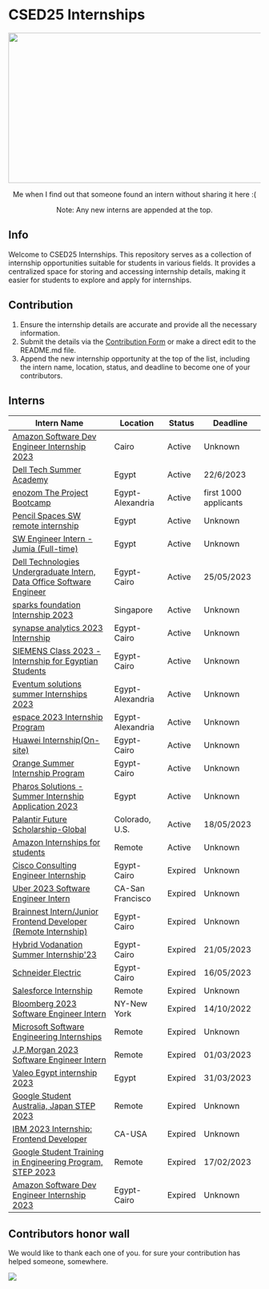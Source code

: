 # CSED25 Internships 
<p align="center">
  <img src="https://github.com/MostafaGalal1/CSED25_Internships/blob/main/GIFS/giphy%20(1).gif" width ="600" height="300"/>
</p>

<p align="center">
  Me when I find out that someone found an intern without sharing it here :(
</p>
<p align="center">
  Note: Any new interns are appended at the top.
</p>

## Info
Welcome to CSED25 Internships. This repository serves as a collection of internship opportunities suitable for students in various fields. It provides a centralized space for storing and accessing internship details, making it easier for students to explore and apply for internships.

## Contribution
1. Ensure the internship details are accurate and provide all the necessary information.
2. Submit the details via the [Contribution Form](https://docs.google.com/forms/d/e/1FAIpQLSd4RoZeTgh7bJ2fLb7HgJCombEjj1C4GJpUQKIFivW3ENlm_w/viewform?usp=sf_link) or make a direct edit to the README.md file.
3. Append the new internship opportunity at the top of the list, including the intern name, location, status, and deadline to become one of your contributors.


## Interns
| Intern Name | Location | Status | Deadline |
|------|----------|--------|----------|
|[Amazon Software Dev Engineer Internship 2023](https://www.amazon.jobs/en/jobs/2273947/2023-software-dev-engineer-internship)| Cairo | Active | Unknown
|[Dell Tech Summer Academy](https://www.linkedin.com/posts/fadynabilyacoub_students-delltech-mysummerwithdell-activity-7069666686722879488-VjJi/?utm_source=share&utm_medium=member_android)| Egypt | Active | 22/6/2023 |
|[enozom The Project Bootcamp](https://enozom.com/theproject)| Egypt-Alexandria | Active | first 1000 applicants |
|[Pencil Spaces SW remote internship](https://form.jotform.com/231306275082551)| Egypt | Active | Unknown |
|[SW Engineer Intern - Jumia (Full-time)](https://boards.eu.greenhouse.io/jumia/jobs/4136290101?gh_src=9e802862teu) | Egypt | Active | Unknown |
|[Dell Technologies Undergraduate Intern, Data Office Software Engineer](https://www.linkedin.com/jobs/view/3597326145) | Egypt-Cairo | Active | 25/05/2023 |
|[sparks foundation Internship 2023](https://internship.thesparksfoundation.info/#steps-to-apply) | Singapore | Active | Unknown |
|[synapse analytics 2023 Internship](https://synapseanalytics.recruitee.com/) | Egypt-Cairo | Active | Unknown |
|[SIEMENS Class 2023 - Internship for Egyptian Students](https://jobs.siemens.com/careers/job?domain=siemens.com&query=368362&pid=563156115792815&sort_by=relevance&triggerGoButton=true&fbclid=IwAR1FSbR6_LWv3_Po8l9ZEfc2vgVIHLT9-Vs5zSntLly8vx7JIazXMsGbpsA) | Egypt-Cairo | Active | Unknown |
|[Eventum solutions summer Internships 2023](http://eventumsolutions.com/careers/) | Egypt-Alexandria | Active | Unknown |
|[espace 2023 Internship Program](https://espace.com.eg/blog/announcing-espace-2023-internship-program/) | Egypt-Alexandria | Active | Unknown |
|[Huawei Internship(On-site)](https://www.linkedin.com/jobs/view/3599924000/) | Egypt-Cairo | Active | Unknown |
|[Orange Summer Internship Program](https://msurvey.orange.com/summerinternshipprogram?fbclid=IwAR2g-Dd12rpmZ9-_Icc6obEJkqaTcrIgljTIY5lsVQpU-0DiGpml31cfOp0) | Egypt-Cairo | Active | Unknown |
|[Pharos Solutions - Summer Internship Application 2023](https://docs.google.com/forms/d/e/1FAIpQLScC8eCAkJVoz_0pON1m80isN23XO4WDRWQHOFK_M90Ylzm_lQ/viewform)| Egypt | Active | Unknown |)|
|[Palantir Future Scholarship-Global](https://jobs.lever.co/palantir/78f811f6-82c7-4193-b0db-515697fac233)| Colorado, U.S. | Active | 18/05/2023 |
|[Amazon Internships for students](https://amazon.jobs/en/teams/internships-for-students?offset=0&result_limit=10&sort=relevant&category%5B%5D=software-development&distanceType=Mi&radius=24km&latitude=&longitude=&loc_group_id=&loc_query=&base_query=&city=&country=&region=&county=&query_options=&) | Remote | Active | Unknown | 
|[Cisco Consulting Engineer Internship](https://jobs.cisco.com/jobs/ProjectDetail/Internship-Consulting-Engineer-Egypt-Start-March-2023/1385857?source=LinkedIn) | Egypt-Cairo | Expired | Unknown |
|[Uber 2023 Software Engineer Intern](https://university-uber.icims.com/jobs/116847/job?mobile=false&width=1030&height=500&bga=true&needsRedirect=false&jan1offset=120&jun1offset=180) |  CA-San Francisco | Expired | Unknown |
|[Brainnest Intern/Junior Frontend Developer (Remote Internship)](https://jobs.lever.co/brainnest/20beac1d-6131-4022-831c-12132b6b79e9/apply?lever-source=LinkedIn) | Egypt-Cairo | Expired | Unknown |
|[Hybrid Vodanation Summer Internship'23](https://forms.office.com/Pages/ResponsePage.aspx?id=x07VKCEiF0essH-MNzWQSCuwCGZ3eclAmz5uwPwlAn1UM0ZHSzZBWFMzSVMwQ1JSR1VCMjVLVlQwRy4u) | Egypt-Cairo | Expired | 21/05/2023 |
|[Schneider Electric](https://careers.se.com/global/jobs/008G62?lang=en-us&iis=Job%20Board&iisn=linkedin&src=linkedin) | Egypt-Cairo | Expired | 16/05/2023 |
|[Salesforce Internship](https://salesforce.wd1.myworkdayjobs.com/en-US/Futureforce_Internships/details/Summer-2023-Intern---Software-Engineer--Business-Technology--IT-_JR162559?q=software+engineer&d=cta-summer-view-sjb-1&jobFamilyGroup=8db2f0ed342347eb8bac553488d8d12e) | Remote | Expired | Unknown |
|[Bloomberg 2023 Software Engineer Intern](https://careers.bloomberg.com/job/detail/106002) | NY-New York | Expired | 14/10/2022 |
|[Microsoft Software Engineering Internships](https://careers.microsoft.com/students/us/en/c/engineering-jobs?from=20&s=1) | Remote | Expired | Unknown |
|[J.P.Morgan 2023 Software Engineer Intern](https://careers.jpmorgan.com/global/en/students/programs/software-engineer-summer#careers-section7) | Remote | Expired | 01/03/2023 |
|[Valeo Egypt internship 2023](https://forms.gle/kquuMAxxftR4LbGCA) | Egypt | Expired | 31/03/2023 |
|[Google Student Australia, Japan STEP 2023](https://careers.google.com/jobs/results/72473548246917830-student-training-in-engineering-program-step-2023/) | Remote | Expired | Unknown |
|[IBM 2023 Internship: Frontend Developer](https://careers.ibm.com/job/17897292/2023-internship-frontend-developer-san-jose-ca/?codes=IBM_CareerWebSite) | CA-USA | Expired | Unknown |
|[Google Student Training in Engineering Program, STEP 2023](https://careers.google.com/jobs/results/?employment_type=INTERN&jex=ENTRY_LEVEL&q=STEP) | Remote | Expired | 17/02/2023 |
|[Amazon Software Dev Engineer Internship 2023](https://www.amazon.jobs/en/jobs/2273947/2023-software-dev-engineer-internship?cmpid=SPLICX0248M&fbclid=IwAR28QWm3nVOM06h-OzPinG_LYMtsC0wt6gC-507mvyE-JweBf_JuJnOeSk4&ss=paid&utm_campaign=cxro&utm_content=job_posting&utm_medium=social_media&utm_source=linkedin.com) | Egypt-Cairo | Expired | Unknown |

## Contributors honor wall
We would like to thank each one of you. for sure your contribution has helped someone, somewhere.

<a href="https://github.com/MostafaGalal1/CSED25_Internships/graphs/contributors">
  <img src="https://contrib.rocks/image?repo=MostafaGalal1/CSED25_Internships&anon=1&columns=24" />
</a>
